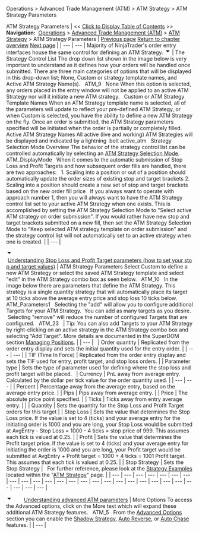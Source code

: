 ﻿
Operations \> Advanced Trade Management (ATM) \> ATM Strategy \> ATM Strategy Parameters

 ATM Strategy Parameters
| \<\< [Click to Display Table of Contents](atm_strategy_parameters.md) \>\> **Navigation:**     [Operations](operations.md) \> [Advanced Trade Management (ATM)](advanced_trade_management_atm.md) \> [ATM Strategy](atm_strategy.md) \>  ATM Strategy Parameters | [Previous page](atm_strategy.md) [Return to chapter overview](atm_strategy.md) [Next page](atm_strategy_selection_mode.md) |
| --- | --- |
Majority of NinjaTrader's order entry interfaces house the same control for defining an ATM Strategy.
![tog_minus](tog_minus.gif)
| The Strategy Control List The drop down list shown in the image below is very important to understand as it defines how your orders will be handled once submitted. There are three main categories of options that will be displayed in this drop\-down list; None, Custom or strategy template names, and Active ATM Strategy Name(s).   ATM_9   None When this option is selected, any orders placed in the entry window will not be applied to an active ATM Strategy nor will it initiate a new ATM strategy.   Custom or ATM Strategy Template Names When an ATM Strategy template name is selected, all of the parameters will update to reflect your pre\-defined ATM Strategy, or when Custom is selected, you have the ability to define a new ATM Strategy on the fly. Once an order is submitted, the ATM Strategy parameters specified will be initiated when the order is partially or completely filled.   Active ATM Strategy Names All active (live and working) ATM Strategies will be displayed and indicated by a lightning  bolt active_atm   Strategy Selection Mode Overview The behavior of the strategy control list can be controlled automatically by selecting an [ATM Strategy Selection Mode](atm_strategy_selection_mode.md).   ATM_DisplayMode   When it comes to the automatic submission of Stop Loss and Profit Targets and how subsequent order fills are handled, there are two approaches:   1\. Scaling into a position or out of a position should automatically update the order sizes of existing stop and target brackets 2\. Scaling into a position should create a new set of stop and target brackets based on the new order fill price   If you always want to operate with approach number 1, then you will always want to have the ATM Strategy control list set to your active ATM Strategy when one exists. This is accomplished by setting the ATM Strategy Selection Mode to "Select active ATM strategy on order submission". If you would rather have new stop and target brackets submitted on a new fill, then set the ATM Strategy Selection Mode to "Keep selected ATM strategy template on order submission" and the strategy control list will not automatically set to an active strategy when one is created. |
| --- |

![tog_minus](tog_minus.gif)        [Understanding Stop Loss and Profit Target parameters (how to set your stop and target values)](javascript:HMToggle('toggle','UnderstandingStopLossAndProfitTargetParametershowToSetYourStopAndTargetValues','UnderstandingStopLossAndProfitTargetParametershowToSetYourStopAndTargetValues_ICON'))
| ATM Strategy Parameters Select Custom to define a new ATM Strategy or select the saved ATM Strategy template and select "edit" in the ATM Strategy combo box as seen below.   ATM_10   In the image below there are parameters that define the ATM Strategy. This strategy is a single quantity strategy that will automatically place its target at 10 ticks above the average entry price and stop loss 10 ticks below.   ATM_Parameters1   Selecting the "add" will allow you to configure additional Targets for your ATM Strategy.  You can add as many targets as you desire.  Selecting "remove" will reduce the number of configured Targets that are configured.   ATM_23     | Tip: You can also add Targets to your ATM Strategy by right\-clicking on an active strategy in the ATM Strategy combo box and selecting “Add Target”. More details are documented in the SuperDOM section [Managing Positions](managing_positions_superdom.md). | | --- |        | Order quantity | Replicated from the order entry display and sets the initial quantity used for the entry order. | | --- | --- | | TIF (Time In Force) | Replicated from the order entry display and sets the TIF used for entry, profit target, and stop loss orders. | | Parameter type | Sets the type of parameter used for defining where the stop loss and profit target will be placed.      | Currency | PnL away from average entry. Calculated by the dollar per tick value for the order quantity used. | | --- | --- | | Percent | Percentage away from the average entry, based on the average entry price. | | Pips | Pips away from average entry. | | Price | The absolute price point specified. | | Ticks | Ticks away from entry average entry. | | | Quantity | Sets the quantity for the Stop Loss and Profit Target orders for this target | | Stop Loss | Sets the value that determines the Stop Loss price. If the value is set to 4 (ticks) and your average entry for the initiating order is 1000 and you are long, your Stop Loss would be submitted at AvgEntry \- Stop Loss \= 1000 \- 4 ticks \= stop price of 999\. This assumes each tick is valued at 0\.25\. | | Profit | Sets the value that determines the Profit target price. If the value is set to 4 (ticks) and your average entry for initiating the order is 1000 and you are long, your Profit target would be submitted at AvgEntry \+ Profit target \= 1000 \+ 4 ticks \= 1001 Profit target. This assumes that each tick is valued at 0\.25\. | | Stop Strategy | Sets the Stop Strategy |      For further reference, please look at the [Strategy Examples](tutorial_atm_strategy_example_.md) located within the "[ATM Strategy](atm_strategy.md)" page. |
| --- | --- | --- | --- | --- | --- | --- | --- | --- | --- | --- | --- | --- | --- | --- | --- | --- | --- | --- | --- | --- | --- | --- | --- | --- | --- |

![tog_minus](tog_minus.gif)        [Understanding advanced ATM parameters](javascript:HMToggle('toggle','UnderstandingAdvancedAtmParameters','UnderstandingAdvancedAtmParameters_ICON'))
| More Options To access the Advanced options, click on the More text which will expand these additional ATM Strategy features.   ATM_5   From the [Advanced Options](advanced_options.md) section you can enable the [Shadow Strategy](shadow_strategy.md), [Auto Reverse](auto_reverse.md), or [Auto Chase](auto_chase.md) features. |
| --- |
